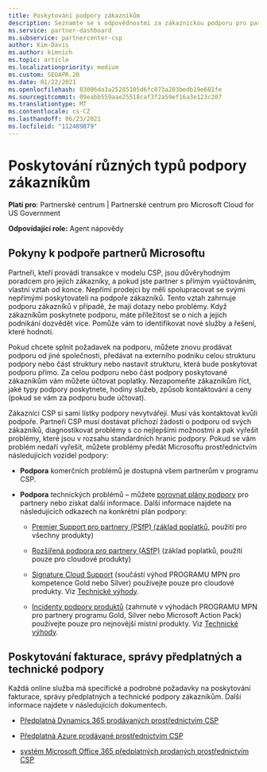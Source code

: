 ```yaml
---
title: Poskytování podpory zákazníkům
description: Seznamte se s odpovědnostmi za zákaznickou podporu pro partnery v programu CSP. Zahrnuje podporu pro fakturaci, správu předplatných a technické problémy.
ms.service: partner-dashboard
ms.subservice: partnercenter-csp
author: Kim-Davis
ms.author: kimnich
ms.topic: article
ms.localizationpriority: medium
ms.custom: SEOAPR.20
ms.date: 01/22/2021
ms.openlocfilehash: 83006da3a25285105d6fc073a203bedb19e681fe
ms.sourcegitcommit: 09eabb559aae25518caf3f2a59ef16a3e123c207
ms.translationtype: MT
ms.contentlocale: cs-CZ
ms.lasthandoff: 06/23/2021
ms.locfileid: "112489879"
---
```

# <a name="providing-different-types-of-support-to-your-customers"></a>Poskytování různých typů podpory zákazníkům

**Platí pro**: Partnerské centrum | Partnerské centrum pro Microsoft Cloud for US Government

**Odpovídající role:** Agent nápovědy

## <a name="microsoft-partner-support-guidance"></a>Pokyny k podpoře partnerů Microsoftu

Partneři, kteří provádí transakce v modelu CSP, jsou důvěryhodným poradcem pro jejich zákazníky, a pokud jste partner s přímým vyúčtováním, vlastní vztah od konce. Nepřímí prodejci by měli spolupracovat se svými nepřímými poskytovateli na podpoře zákazníků. Tento vztah zahrnuje podporu zákazníků v případě, že mají dotazy nebo problémy. Když zákazníkům poskytnete podporu, máte příležitost se o nich a jejich podnikání dozvědět více. Pomůže vám to identifikovat nové služby a řešení, které hodnotí.

Pokud chcete splnit požadavek na podporu, můžete znovu prodávat podporu od jiné společnosti, předávat na externího podniku celou strukturu podpory nebo část struktury nebo nastavit strukturu, která bude poskytovat podporu přímo. Za celou podporu nebo část podpory poskytované zákazníkům vám můžete účtovat poplatky. Nezapomeňte zákazníkům říct, jaké typy podpory poskytnete, hodiny služeb, způsob kontaktování a ceny (pokud se vám za podporu bude účtovat).

Zákazníci CSP si sami lístky podpory nevytvářejí. Musí vás kontaktovat kvůli podpoře. Partneři CSP musí dostávat příchozí žádosti o podporu od svých zákazníků, diagnostikovat problémy s co nejlepšími možnostmi a pak vyřešit problémy, které jsou v rozsahu standardních hranic podpory. Pokud se vám problém nedaří vyřešit, můžete problémy předát Microsoftu prostřednictvím následujících vozidel podpory:

- **Podpora** komerčních problémů je dostupná všem partnerům v programu CSP.

- **Podpora** technických problémů – můžete [porovnat plány podpory](https://partner.microsoft.com/support/partnersupport) pro partnery nebo získat další informace. Další informace najdete na následujících odkazech na konkrétní plán podpory:

  - [Premier Support pro partnery (PSfP) (základ poplatků,](https://partner.microsoft.com/support/microsoft-services-premier-support) použití pro všechny produkty)

  - [Rozšířená podpora pro partnery (ASfP)](https://partner.microsoft.com/support/advanced-cloud-support) (základ poplatků, použití pouze pro cloudové produkty)

  - [Signature Cloud Support](manage-your-partner-network-benefits.md) (součástí výhod PROGRAMU MPN pro kompetence Gold nebo Silver) používejte pouze pro cloudové produkty. Viz [Technické výhody](mpn-benefits-technical-support.md).

  - [Incidenty podpory produktů](manage-your-partner-network-benefits.md) (zahrnuté v výhodách PROGRAMU MPN pro partnery programu Gold, Silver nebo Microsoft Action Pack) používejte pouze pro nejnovější místní produkty. Viz [Technické výhody](mpn-benefits-technical-support.md).

## <a name="providing-billing-subscription-management-and-technical-support"></a>Poskytování fakturace, správy předplatných a technické podpory 

Každá online služba má specifické a podrobné požadavky na poskytování fakturace, správy předplatných a technické podpory zákazníkům. Další informace najdete v následujících dokumentech.

- [Předplatná Dynamics 365 prodávaných prostřednictvím CSP](https://www.microsoftpartnercommunity.com/t5/CSP/Microsoft-Partner-Support-Guidance/m-p/5262#M30)

- [Předplatná Azure prodávané prostřednictvím CSP](https://www.microsoftpartnercommunity.com/t5/CSP/Microsoft-Partner-Support-Guidance/m-p/5263#M31)

- [systém Microsoft Office 365 předplatných prodaných prostřednictvím CSP](https://www.microsoftpartnercommunity.com/t5/CSP/Microsoft-Partner-Support-Guidance/m-p/5264#M32)
